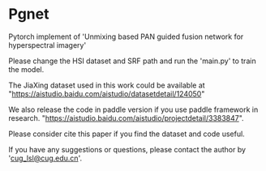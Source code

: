 # Pgnet
Pytorch implement of 'Unmixing based PAN guided fusion network for hyperspectral imagery'

Please change the HSI dataset and SRF path and run the 'main.py' to train the model.

The JiaXing dataset used in this work could be available at "https://aistudio.baidu.com/aistudio/datasetdetail/124050"

We also release the code in paddle version if you use paddle framework in research. "https://aistudio.baidu.com/aistudio/projectdetail/3383847". 

Please consider cite this paper if you find the dataset and code useful. 

If you have any suggestions or questions, please contact the author by 'cug_lsl@cug.edu.cn'.
